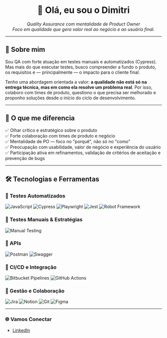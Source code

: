 <h1 align="center">👋 Olá, eu sou o Dimitri</h1>

<p align="center">
  <em>Quality Assurance com mentalidade de Product Owner<br/>
  Foco em qualidade que gera valor real ao negócio e ao usuário final.</em>
</p>

---

## 🧠 Sobre mim

Sou QA com forte atuação em testes manuais e automatizados (Cypress). Mas mais do que executar testes, busco compreender a fundo o produto, os requisitos e — principalmente — o impacto para o cliente final.

Tenho uma abordagem orientada a valor: **a qualidade não está só na entrega técnica, mas em como ela resolve um problema real**. Por isso, colaboro com times de produto, questiono o que precisa ser melhorado e proponho soluções desde o início do ciclo de desenvolvimento.

---

## 🎯 O que me diferencia

✅ Olhar crítico e estratégico sobre o produto  
✅ Forte colaboração com times de produto e negócio  
✅ Mentalidade de PO — foco no "porquê", não só no "como"  
✅ Preocupação com usabilidade, valor de negócio e experiência do usuário  
✅ Participação ativa em refinamentos, validação de critérios de aceitação e prevenção de bugs

---

## 🛠️ Tecnologias e Ferramentas

### 📌 Testes Automatizados
![JavaScript](https://img.shields.io/badge/JavaScript-F7DF1E?style=for-the-badge&logo=javascript&logoColor=black)
![Cypress](https://img.shields.io/badge/Cypress-17202C?style=for-the-badge&logo=cypress&logoColor=white)
![Playwright](https://img.shields.io/badge/Playwright-2EAD33?style=for-the-badge&logo=playwright&logoColor=white)
![Jest](https://img.shields.io/badge/Jest-C21325?style=for-the-badge&logo=jest&logoColor=white)
![Robot Framework](https://img.shields.io/badge/Robot%20Framework-000000?style=for-the-badge&logo=robotframework&logoColor=white)

### 📌 Testes Manuais & Estratégias
![Manual Testing](https://img.shields.io/badge/Testes%20Manuais-E2E%2C%20Exploratórios%2C%20Regressão-blue?style=for-the-badge)

### 📌 APIs
![Postman](https://img.shields.io/badge/Postman-FF6C37?style=for-the-badge&logo=postman&logoColor=white)
![Swagger](https://img.shields.io/badge/Swagger-85EA2D?style=for-the-badge&logo=swagger&logoColor=black)

### 📌 CI/CD e Integração
![Bitbucket Pipelines](https://img.shields.io/badge/Bitbucket_Pipelines-0052CC?style=for-the-badge&logo=bitbucket&logoColor=white)
![GitHub Actions](https://img.shields.io/badge/GitHub_Actions-2088FF?style=for-the-badge&logo=githubactions&logoColor=white)

### 📌 Gestão e Colaboração
![Jira](https://img.shields.io/badge/Jira-0052CC?style=for-the-badge&logo=jira&logoColor=white)
![Notion](https://img.shields.io/badge/Notion-000000?style=for-the-badge&logo=notion&logoColor=white)
![Git](https://img.shields.io/badge/Git-F05032?style=for-the-badge&logo=git&logoColor=white)
![Figma](https://img.shields.io/badge/Figma-F24E1E?style=for-the-badge&logo=figma&logoColor=white)


---


### 🌐 Vamos Conectar
- [LinkedIn](https://www.linkedin.com/in/dimitri-barros-982593277/)

